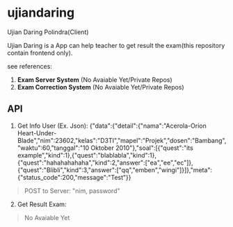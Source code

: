 # ujiandaring

Ujian Daring Polindra(Client)

Ujian Daring is a App can help teacher to get result the exam(this repository contain frontend only).

see references:
1. **Exam Server System** (No Avaiable Yet/Private Repos)
2. **Exam Correction System** (No Avaiable Yet/Private Repos)

## API
1. Get Info User (Ex. Json):
    {"data":{"detail":{"nama":"Acerola-Orion Heart-Under-Blade","nim":23602,"kelas":"D3TI","mapel":"Projek","dosen":"Bambang","waktu":60,"tanggal":"10 Oktober 2010"},"soal":[{"quest":"its example","kind":1},{"quest":"blablabla","kind":1},{"quest":"hahahahahaha","kind":2,"answer":["ea","ee","ec"]},{"quest":"Blibli","kind":3,"answer":["qq","emben","wingi"]}]},"meta":{"status_code":200,"message":"Test"}}
> POST to Server: "nim, password"

2. Get Result Exam:
> No Avaiable Yet
